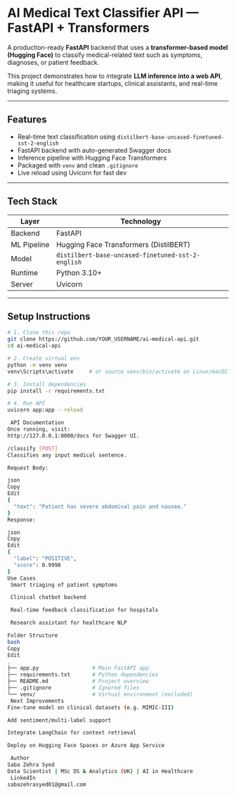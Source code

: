 # AI Medical Text Classifier API — FastAPI + Transformers

A production-ready **FastAPI** backend that uses a **transformer-based model (Hugging Face)** to classify medical-related text such as symptoms, diagnoses, or patient feedback.

This project demonstrates how to integrate **LLM inference into a web API**, making it useful for healthcare startups, clinical assistants, and real-time triaging systems.

---

## Features

- Real-time text classification using `distilbert-base-uncased-finetuned-sst-2-english`
- FastAPI backend with auto-generated Swagger docs
- Inference pipeline with Hugging Face Transformers
- Packaged with `venv` and clean `.gitignore`
- Live reload using Uvicorn for fast dev

---

## Tech Stack

| Layer       | Technology                              |
|------------|------------------------------------------|
| Backend     | FastAPI                                 |
| ML Pipeline | Hugging Face Transformers (DistilBERT)  |
| Model       | `distilbert-base-uncased-finetuned-sst-2-english` |
| Runtime     | Python 3.10+                            |
| Server      | Uvicorn                                 |

---

## Setup Instructions

```bash
# 1. Clone this repo
git clone https://github.com/YOUR_USERNAME/ai-medical-api.git
cd ai-medical-api

# 2. Create virtual env
python -m venv venv
venv\Scripts\activate     # or source venv/bin/activate on Linux/macOS

# 3. Install dependencies
pip install -r requirements.txt

# 4. Run API
uvicorn app:app --reload

 API Documentation
Once running, visit:
http://127.0.0.1:8000/docs for Swagger UI.

/classify [POST]
Classifies any input medical sentence.

Request Body:

json
Copy
Edit
{
  "text": "Patient has severe abdominal pain and nausea."
}
Response:

json
Copy
Edit
{
  "label": "POSITIVE",
  "score": 0.9998
}
Use Cases
 Smart triaging of patient symptoms

 Clinical chatbot backend

 Real-time feedback classification for hospitals

 Research assistant for healthcare NLP

Folder Structure
bash
Copy
Edit
.
├── app.py                 # Main FastAPI app
├── requirements.txt       # Python dependencies
├── README.md              # Project overview
├── .gitignore             # Ignored files
└── venv/                  # Virtual environment (excluded)
 Next Improvements
Fine-tune model on clinical datasets (e.g. MIMIC-III)

Add sentiment/multi-label support

Integrate LangChain for context retrieval

Deploy on Hugging Face Spaces or Azure App Service

 Author
Saba Zehra Syed
Data Scientist | MSc DS & Analytics (UK) | AI in Healthcare
 LinkedIn
sabazehrasyed01@gmail.com

